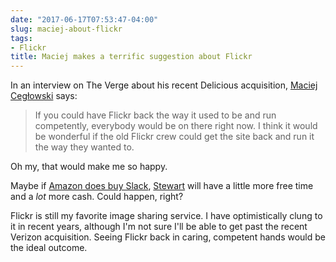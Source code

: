 ```yaml
---
date: "2017-06-17T07:53:47-04:00"
slug: maciej-about-flickr
tags:
- Flickr
title: Maciej makes a terrific suggestion about Flickr
---
```


In an interview on The Verge about his recent Delicious
acquisition, [Maciej Cegłowski](https://www.theverge.com/2017/6/12/15746916/pinboard-founder-maciej-ceglowski-interview-yahoo-delicious-fandom) says:

> If you could have Flickr back the way it used to be and run competently,
> everybody would be on there right now. I think it would be wonderful if the
> old Flickr crew could get the site back and run it the way they wanted to.

Oh my, that would make me so happy. 

Maybe if [Amazon does buy Slack](https://www.theatlantic.com/technology/archive/2017/06/why-would-amazon-want-to-buy-slack/530430/), [Stewart](https://twitter.com/stewart)  will have a little more free time and a
_lot_ more cash. Could happen, right?

Flickr is still my favorite image sharing service. I have optimistically clung
to it in recent years, although I'm not sure I'll be able to get past the
recent Verizon acquisition. Seeing Flickr back in caring, competent hands would be
the ideal outcome.


